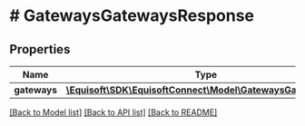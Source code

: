 # # GatewaysGatewaysResponse

## Properties

Name | Type | Description | Notes
------------ | ------------- | ------------- | -------------
**gateways** | [**\Equisoft\SDK\EquisoftConnect\Model\GatewaysGatewayDto[]**](GatewaysGatewayDto.md) |  |

[[Back to Model list]](../../README.md#models) [[Back to API list]](../../README.md#endpoints) [[Back to README]](../../README.md)
